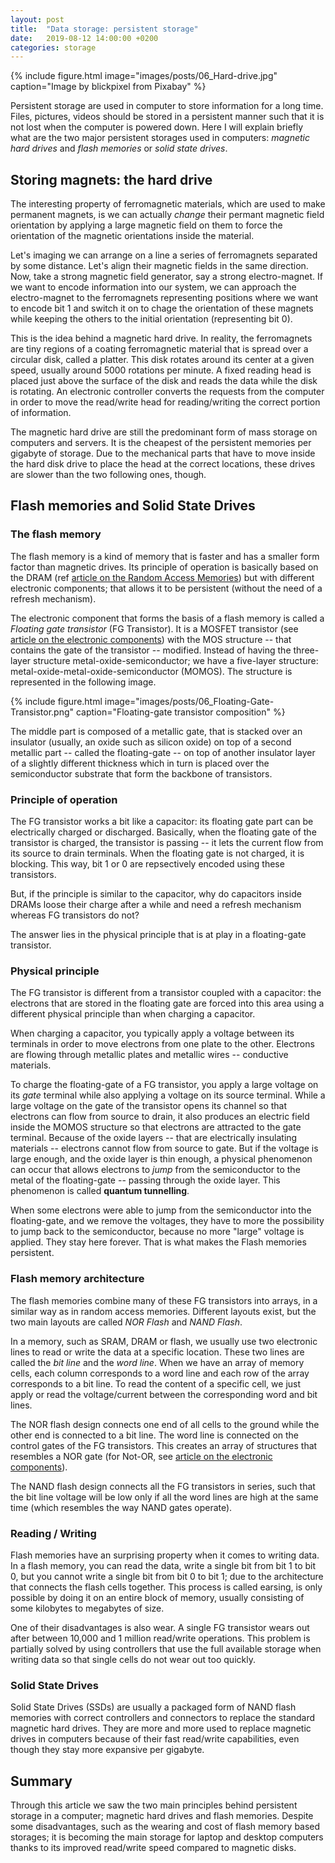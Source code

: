 ```yaml
---
layout: post
title:  "Data storage: persistent storage"
date:   2019-08-12 14:00:00 +0200
categories: storage
---
```


{% include figure.html image="images/posts/06_Hard-drive.jpg" caption="Image by blickpixel from Pixabay" %}

Persistent storage are used in computer to store information for a long time. Files, pictures, videos should be stored in a persistent manner such that it is not lost when the computer is powered down. Here I will explain briefly what are the two major persistent storages used in computers: _magnetic hard drives_ and _flash memories_ or _solid state drives_. 

## Storing magnets: the hard drive

The interesting property of ferromagnetic materials, which are used to make permanent magnets, is we can actually _change_ their permant magnetic field orientation by applying a large magnetic field on them to force the orientation of the magnetic orientations inside the material. 

Let's imaging we can arrange on a line a series of ferromagnets separated by some distance. Let's align their magnetic fields in the same direction. Now, take a strong magnetic field generator, say a strong electro-magnet. If we want to encode information into our system, we can approach the electro-magnet to the ferromagnets representing positions where we want to encode bit 1 and switch it on to chage the orientation of these magnets while keeping the others to the initial orientation (representing bit 0).

This is the idea behind a magnetic hard drive. In reality, the ferromagnets are tiny regions of a coating ferromagnetic material that is spread over a circular disk, called a platter. This disk rotates around its center at a given speed, usually around 5000 rotations per minute. A fixed reading head is placed just above the surface of the disk and reads the data while the disk is rotating. An electronic controller converts the requests from the computer in order to move the read/write head for reading/writing the correct portion of information.

The magnetic hard drive are still the predominant form of mass storage on computers and servers. It is the cheapest of the persistent memories per gigabyte of storage. Due to the mechanical parts that have to move inside the hard disk drive to place the head at the correct locations, these drives are slower than the two following ones, though. 

## Flash memories and Solid State Drives

### The flash memory

The flash memory is a kind of memory that is faster and has a smaller form factor than magnetic drives. Its principle of operation is basically based on the DRAM (ref [article on the Random Access Memories]({{site.url}}/data-storage/2019/07/23/data-storage-random-access-memories/)) but with different electronic components; that allows it to be persistent (without the need of a refresh mechanism).

The electronic component that forms the basis of a flash memory is called a *Floating gate transistor* (FG Transistor). It is a MOSFET transistor (see [article on the electronic components]({{site.url}}/data-storage/2019/04/30/electronic-components/)) with the MOS structure -- that contains the gate of the transistor -- modified. Instead of having the three-layer structure metal-oxide-semiconductor; we have a five-layer structure: metal-oxide-metal-oxide-semiconductor (MOMOS). The structure is represented in the following image.

{% include figure.html image="images/posts/06_Floating-Gate-Transistor.png" caption="Floating-gate transistor composition" %}

The middle part is composed of a metallic gate, that is stacked over an insulator (usually, an oxide such as silicon oxide) on top of a second metallic part -- called the floating-gate -- on top of another insulator layer of a slightly different thickness which in turn is placed over the semiconductor substrate that form the backbone of transistors. 

### Principle of operation

The FG transistor works a bit like a capacitor: its floating gate part can be electrically charged or discharged. Basically, when the floating gate of the transistor is charged, the transistor is passing -- it lets the current flow from its source to drain terminals. When the floating gate is not charged, it is blocking. This way, bit 1 or 0 are repsectively encoded using these transistors. 

But, if the principle is similar to the capacitor, why do capacitors inside DRAMs loose their charge after a while and need a refresh mechanism whereas FG transistors do not?

The answer lies in the physical principle that is at play in a floating-gate transistor.

### Physical principle

The FG transistor is different from a transistor coupled with a capacitor: the electrons that are stored in the floating gate are forced into this area using a different physical principle than when charging a capacitor. 

When charging a capacitor, you typically apply a voltage between its terminals in order to move electrons from one plate to the other. Electrons are flowing through metallic plates and metallic wires -- conductive materials. 

To charge the floating-gate of a FG transistor, you apply a large voltage on its *gate* terminal while also applying a voltage on its source terminal. While a large voltage on the gate of the transistor opens its channel so that electrons can flow from source to drain, it also produces an electric field inside the MOMOS structure so that electrons are attracted to the gate terminal. Because of the oxide layers -- that are electrically insulating materials -- electrons cannot flow from source to gate. But if the voltage is large enough, and the oxide layer is thin enough, a physical phenomenon can occur that allows electrons to *jump* from the semiconductor to the metal of the floating-gate -- passing through the oxide layer. This phenomenon is called **quantum tunnelling**. 

When some electrons were able to jump from the semiconductor into the floating-gate, and we remove the voltages, they have to more the possibility to jump back to the semiconductor, because no more "large" voltage is applied. They stay here forever. That is what makes the Flash memories persistent. 

### Flash memory architecture

The flash memories combine many of these FG transistors into arrays, in a similar way as in random access memories. Different layouts exist, but the two main layouts are called *NOR Flash* and *NAND Flash*.

In a memory, such as SRAM, DRAM or flash, we usually use two electronic lines to read or write the data at a specific location. These two lines are called the *bit line* and the *word line*. When we have an array of memory cells, each column corresponds to a word line and each row of the array corresponds to a bit line. To read the content of a specific cell, we just apply or read the voltage/current between the corresponding word and bit lines.

The NOR flash design connects one end of all cells to the ground while the other end is connected to a bit line. The word line is connected on the control gates of the FG transistors. This creates an array of structures that resembles a NOR gate (for Not-OR, see [article on the electronic components]({{site.url}}/data-storage/2019/04/30/electronic-components/)).

The NAND flash design connects all the FG transistors in series, such that the bit line voltage will be low only if all the word lines are high at the same time (which resembles the way NAND gates operate).

### Reading / Writing

Flash memories have an surprising property when it comes to writing data. In a flash memory, you can read the data, write a single bit from bit 1 to bit 0, but you cannot write a single bit from bit 0 to bit 1; due to the architecture that connects the flash cells together. This process is called earsing, is only possible by doing it on an entire block of memory, usually consisting of some kilobytes to megabytes of size. 

One of their disadvantages is also wear. A single FG transistor wears out after between 10,000 and 1 million read/write operations. This problem is partially solved by using controllers that use the full available storage when writing data so that single cells do not wear out too quickly. 

### Solid State Drives

Solid State Drives (SSDs) are usually a packaged form of NAND flash memories with correct controllers and connectors to replace the standard magnetic hard drives. They are more and more used to replace magnetic drives in computers because of their fast read/write capabilities, even though they stay more expansive per gigabyte. 

## Summary

Through this article we saw the two main principles behind persistent storage in a computer; magnetic hard drives and flash memories. Despite some disadvantages, such as the wearing and cost of flash memory based storages; it is becoming the main storage for laptop and desktop computers thanks to its improved read/write speed compared to magnetic disks. 